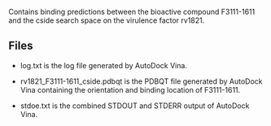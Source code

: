 Contains binding predictions between the bioactive compound F3111-1611 and the cside search space on the virulence factor rv1821.

## Files

- log.txt is the log file generated by AutoDock Vina.

- rv1821_F3111-1611_cside.pdbqt is the PDBQT file generated by AutoDock Vina containing the orientation and binding location of F3111-1611.

- stdoe.txt is the combined STDOUT and STDERR output of AutoDock Vina.


